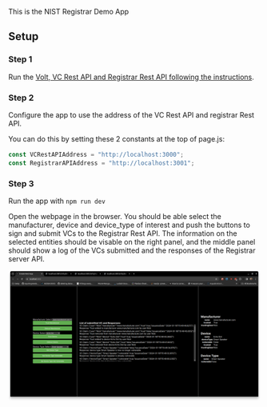This is the NIST Registrar Demo App 

## Setup

### Step 1
Run the [Volt, VC Rest API and Registrar Rest API following the instructions](../nist_registrar_server/README.md).

### Step 2
Configure the app to use the address of the VC Rest API and registrar Rest API. 

You can do this by setting these 2 constants at the top of page.js:
```js
const VCRestAPIAddress = "http://localhost:3000";
const RegistrarAPIAddress = "http://localhost:3001";
```

### Step 3
Run the app with `npm run dev`

Open the webpage in the browser. You should be able select the manufacturer, device and device_type of interest and push the buttons to sign and submit VCs to the Registrar Rest API. The information on the selected entities should be visable on the right panel, and the middle panel should show a log of the VCs submitted and the responses of the Registrar server API.

![Alt text](app-screenshot.png)